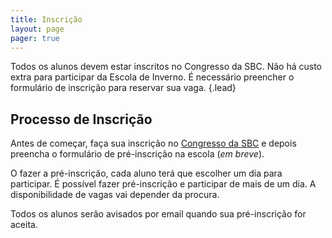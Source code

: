 ```yaml
---
title: Inscrição
layout: page
pager: true
---
```


Todos os alunos devem estar inscritos no Congresso da SBC. Não há custo extra para participar da Escola de Inverno. É necessário preencher o formulário de inscrição para reservar sua vaga.
{.lead}

## Processo de Inscrição

Antes de começar, faça sua inscrição no [Congresso da SBC](http://www2.sbc.org.br/csbc2020) e depois preencha o formulário de pré-inscrição na escola (*em breve*). 

O fazer a pré-inscrição, cada aluno terá que escolher um dia para participar. É possível fazer pré-inscrição e participar de mais de um dia. A disponibilidade de vagas vai depender da procura.

Todos os alunos serão avisados por email quando sua pré-inscrição for aceita.
